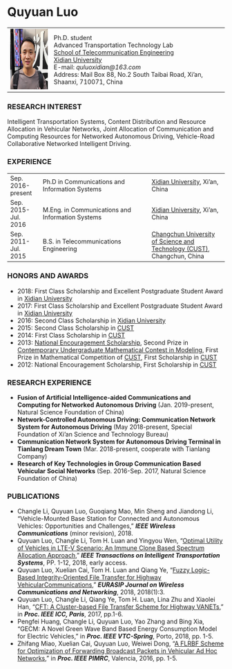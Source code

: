 # Quyuan Luo
<table border="0" cellpadding="0" cellspacing="0">
  <tr>
    <td width="20%">
      <img src="https://raw.githubusercontent.com/Luoquyuan/HomePage/master/qyluo.png" height="140">
    </td>
    <td width="80%">
      Ph.D. student <br> 
      Advanced Transportation Technology Lab <br>
      <a href="http://ste.xidian.edu.cn/english/index/school_introduction.htm">School of Telecommunication Engineering </a> <br>
      <a href="https://en.xidian.edu.cn/" >Xidian University</a><br>
      E-mail: <i>quluoxidian@163.com</i> <br>
      Address: Mail Box 88, No.2 South Taibai Road, Xi’an, Shaanxi, 710071, China
    </td>
  </tr>
</table>



### RESEARCH INTEREST
Intelligent Transportation Systems, Content Distribution and Resource Allocation in Vehicular Networks, Joint Allocation of Communication and Computing Resources for Networked Autonomous Driving, Vehicle-Road Collaborative Networked Intelligent Driving.

### EXPERIENCE

<table border="0" cellpadding="0" cellspacing="0">
    <tr>
        <td width="15%">Sep. 2016-<br>present</td>
        <td width="50%">Ph.D in Communications and Information Systems</td>
        <td><a href="https://en.xidian.edu.cn/" >Xidian University</a>, Xi’an, China</td>
    </tr>
    <tr>
        <td width="15%">Sep. 2015-<br>Jul. 2016</td>
        <td width="50%">M.Eng. in Communications and Information Systems</td>
        <td><a href="https://en.xidian.edu.cn/" >Xidian University</a>, Xi’an, China</td>
    </tr>
    <tr>
        <td width="15%">Sep. 2011-<br>Jul. 2015</td>
        <td width="50%">B.S. in Telecommunications Engineering</td>
        <td><a href="http://ieec.cust.edu.cn/" >Changchun University of Science and Technology (CUST)</a>, Changchun, China</td>
    </tr>
</table>

### HONORS AND AWARDS
* 2018: First Class Scholarship and Excellent Postgraduate Student Award in [Xidian University](https://en.xidian.edu.cn/)
* 2017: First Class Scholarship and Excellent Postgraduate Student Award in [Xidian University](https://en.xidian.edu.cn/)
* 2016: Second Class Scholarship in [Xidian University](https://en.xidian.edu.cn/)
* 2015: Second Class Scholarship in [CUST](http://ieec.cust.edu.cn/)
* 2014: First Class Scholarship in [CUST](http://ieec.cust.edu.cn/)
* 2013: [National Encouragement Scholarship](https://baike.baidu.com/item/%E5%9B%BD%E5%AE%B6%E5%8A%B1%E5%BF%97%E5%A5%96%E5%AD%A6%E9%87%91/4293574?fr=aladdin), Second Prize in [Contemporary Undergraduate Mathematical Contest in Modeling](http://en.mcm.edu.cn/), First Prize in Mathematical Competition of [CUST](http://ieec.cust.edu.cn/), First Scholarship in [CUST](http://ieec.cust.edu.cn/)
* 2012: National Encouragement Scholarship, First Scholarship in [CUST](http://ieec.cust.edu.cn/)

### RESEARCH EXPERIENCE
* **Fusion of Artificial Intelligence-aided Communications and Computing for Networked Autonomous Driving** (Jan. 2019-present, Natural Science Foundation of China)
* **Network-Controlled Autonomous Driving: Communication Network System for Autonomous Driving** (May 2018-present, Special Foundation of Xi’an Science and Technology Bureau)
* **Communication Network System for Autonomous Driving Terminal in Tianlang Dream Town** (Mar. 2018-present, cooperate with Tianlang Company)
* **Research of Key Technologies in Group Communication Based Vehicular Social Networks** (Sep. 2016-Sep. 2017, Natural Science Foundation of China)

### PUBLICATIONS
* Changle Li, Quyuan Luo, Guoqiang Mao, Min Sheng and Jiandong Li, “Vehicle-Mounted Base Station for Connected and Autonomous Vehicles: Opportunities and Challenges,” **_IEEE Wireless Communications_** (minor revision), 2018.
* Quyuan Luo, Changle Li, Tom H. Luan and Yingyou Wen, “[Optimal Utility of Vehicles in LTE-V Scenario: An Immune Clone Based Spectrum Allocation Approach](https://ieeexplore.ieee.org/stamp/stamp.jsp?tp=&arnumber=8421070),” **_IEEE Transactions on Intelligent Transportation Systems_**, PP. 1-12, 2018, early access.
* Quyuan Luo, Xuelian Cai, Tom H. Luan and Qiang Ye, “[Fuzzy Logic-Based Integrity-Oriented File Transfer for Highway VehicularCommunications](https://jwcn-eurasipjournals.springeropen.com/track/pdf/10.1186/s13638-017-1009-x),” **_EURASIP Journal on Wireless Communications and Networking_**, 2018, 2018(1):3.
* Quyuan Luo, Changle Li, Qiang Ye, Tom H. Luan, Lina Zhu and Xiaolei Han, “[CFT: A Cluster-based File Transfer Scheme for Highway VANETs](https://ieeexplore.ieee.org/stamp/stamp.jsp?tp=&arnumber=7996452),” in **_Proc. IEEE ICC, Paris_**, 2017, pp.1-6.
* Pengfei Huang, Changle Li, Quyuan Luo, Yao Zhang and Bing Xia, “GECM: A Novel Green Wave Band Based Energy Consumption Model for Electric Vehicles,” in **_Proc. IEEE VTC-Spring_**, Porto, 2018, pp. 1-5.
* Zhifang Miao, Xuelian Cai, Quyuan Luo, Weiwei Dong, “[A FLRBF Scheme for Optimization of Forwarding Broadcast Packets in Vehicular Ad Hoc Networks](https://ieeexplore.ieee.org/stamp/stamp.jsp?tp=&arnumber=7794952),” in **_Proc. IEEE PIMRC_**, Valencia, 2016, pp. 1-5.
